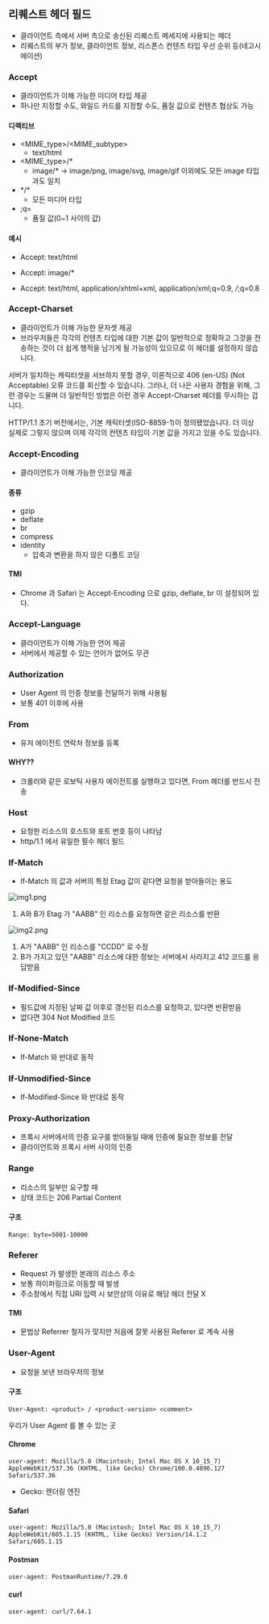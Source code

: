 ## 리퀘스트 헤더 필드

- 클라이언트 측에서 서버 측으로 송신된 리퀘스트 메세지에 사용되는 헤더
- 리퀘스트의 부가 정보, 클라이언트 정보, 리스폰스 컨텐츠 타입 우선 순위 등(네고시에이션)

### Accept
- 클라이언트가 이해 가능한 미디어 타입 제공
- 하나만 지정할 수도, 와일드 카드를 지정할 수도, 품질 값으로 컨텐츠 협상도 가능

#### 디렉티브
- <MIME_type>/<MIME_subtype>
  - text/html
- <MIME_type>/*
  - image/* -> image/png, image/svg, image/gif 이외에도 모든 image 타입과도 일치
- \*/*
  - 모든 미디어 타입
- ;q=
  - 품질 값(0~1 사이의 값)

#### 예시
- Accept: text/html

- Accept: image/*

- Accept: text/html, application/xhtml+xml, application/xml;q=0.9, */*;q=0.8

### Accept-Charset
- 클라이언트가 이해 가능한 문자셋 제공
- 브라우저들은 각각의 컨텐츠 타입에 대한 기본 값이 일반적으로 정확하고 그것을 전송하는 것이 더 쉽게 행적을 남기게 될 가능성이 있으므로 이 헤더를 설정하지 않습니다.

서버가 일치하는 캐릭터셋을 서브하지 못할 경우, 이론적으로 406 (en-US) (Not Acceptable) 오류 코드를 회신할 수 있습니다. 그러나, 더 나은 사용자 경험을 위해, 그런 경우는 드물며 더 일반적인 방법은 이런 경우 Accept-Charset 헤더를 무시하는 겁니다.

HTTP/1.1 초기 버전에서는, 기본 캐릭터셋(ISO-8859-1)이 정의됐었습니다. 더 이상 실제로 그렇지 않으며 이제 각각의 컨텐츠 타입이 기본 값을 가지고 있을 수도 있습니다.

### Accept-Encoding
- 클라이언트가 이해 가능한 인코딩 제공

#### 종류
- gzip
- deflate
- br
- compress
- identity
  - 압축과 변환을 하지 않은 디폴트 코딩

#### TMI
- Chrome 과 Safari 는 Accept-Encoding 으로 gzip, deflate, br 이 설정되어 있다.

### Accept-Language
- 클라이언트가 이해 가능한 언어 제공
- 서버에서 제공할 수 있는 언어가 없어도 무관

### Authorization
- User Agent 의 인증 정보를 전달하기 위해 사용됨
- 보통 401 이후에 사용

### From
- 유저 에이전트 연락처 정보를 등록

#### WHY??
- 크롤러와 같은 로보틱 사용자 에이전트를 실행하고 있다면,  From 헤더를 반드시 전송

### Host
- 요청한 리소스의 호스트와 포트 번호 등이 나타남
- http/1.1 에서 유일한 필수 헤더 필드

### If-Match
- If-Match 의 값과 서버의 특정 Etag 값이 같다면 요청을 받아들이는 용도

![img1.png](if-match1.png)
1. A와 B가 Etag 가 "AABB" 인 리소스를 요청하면 같은 리소스를 반환

![img2.png](if-match2.png)
1. A가 "AABB" 인 리소스를 "CCDD" 로 수정
2. B가 가지고 있던 "AABB" 리소스에 대한 정보는 서버에서 사라지고 412 코드를 응답받음

### If-Modified-Since
- 필드값에 지정된 날짜 값 이후로 갱신된 리소스를 요청하고, 있다면 반환받음
- 없다면 304 Not Modified 코드

### If-None-Match
- If-Match 와 반대로 동작

### If-Unmodified-Since
- If-Modified-Since 와 반대로 동작

### Proxy-Authorization
- 프록시 서버에서의 인증 요구를 받아들일 때에 인증에 필요한 정보를 전달 
- 클라이언트와 프록시 서버 사이의 인증

### Range
- 리소스의 일부만 요구할 때
- 상태 코드는 206 Partial Content

#### 구조
`Range: byte=5001-10000`

### Referer
- Request 가 발생한 본래의 리소스 주소
- 보통 하이퍼링크로 이동할 때 발생
- 주소창에서 직접 URI 입력 시 보안상의 이유로 해당 헤더 전달 X

#### TMI
- 문법상 Referrer 철자가 맞지만 처음에 잘못 사용된 Referer 로 계속 사용

### User-Agent

- 요청을 보낸 브라우저의 정보

#### 구조
`User-Agent: <product> / <product-version> <comment>`

우리가 User Agent 를 볼 수 있는 곳

#### Chrome
`user-agent: Mozilla/5.0 (Macintosh; Intel Mac OS X 10_15_7) AppleWebKit/537.36 (KHTML, like Gecko) Chrome/100.0.4896.127 Safari/537.36`

- Gecko: 렌더링 엔진

#### Safari
`user-agent: Mozilla/5.0 (Macintosh; Intel Mac OS X 10_15_7) AppleWebKit/605.1.15 (KHTML, like Gecko) Version/14.1.2 Safari/605.1.15`

#### Postman
`user-agent: PostmanRuntime/7.29.0`

#### curl
`user-agent: curl/7.64.1`